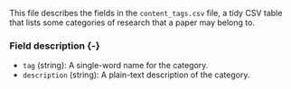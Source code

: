 This file describes the fields in the `content_tags.csv` file, a tidy CSV 
table that lists some categories of research that a paper may belong to.

### Field description {-}

  * `tag` (string): A single-word name for the category.
  * `description` (string): A plain-text description of the category.
